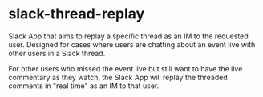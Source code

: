 # slack-thread-replay

Slack App that aims to replay a specific thread as an IM to the requested user. Designed for cases where users are chatting about an event live with other users in a Slack thread. 

For other users who missed the event live but still want to have the live commentary as they watch, the Slack App will replay the threaded comments in "real time" as an IM to that user. 
